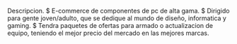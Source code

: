 Descripcion.
$ E-commerce de componentes de pc de alta gama.
$ Dirigido para gente joven/adulto, que se dedique al mundo de diseño, informatica y gaming.
$ Tendra paquetes de ofertas para armado o actualizacion de equipo, teniendo el mejor precio del mercado en las mejores marcas.
